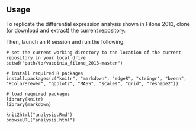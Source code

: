 ## Usage

To replicate the differential expression analysis shown in Filone 2013, clone (or [download](https://github.com/nachocab/vaccinia_filone_2013/archive/master.zip) and extract) the current repository.

Then, launch an R session and run the following:
```
# set the current working directory to the location of the current repository in your local drive
setwd("path/to/vaccinia_filone_2013-master")

# install required R packages
install.packages(c("knitr", "markdown", "edgeR", "stringr", "bvenn", "RColorBrewer", "ggplot2", "MASS", "scales", "grid", "reshape2"))

# load required packages
library(knitr)
library(markdown)

knit2html("analysis.Rmd")
browseURL("analysis.html")
```
